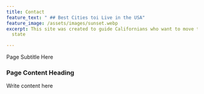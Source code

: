 ```yaml
---
title: Contact
feature_text: " ## Best Cities toi Live in the USA"
feature_image: /assets/images/sunset.webp
excerpt: This site was created to guide Californians who want to move to a more affordable
  state

---
```

Page Subtitle Here

### Page Content Heading

Write content here